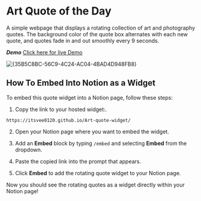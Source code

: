 
# Art Quote of the Day

A simple webpage that displays a rotating collection of art and photography quotes. The background color of the quote box alternates with each new quote, and quotes fade in and out smoothly every 9 seconds.

***Demo***
[Click here for live Demo](https://itsvee0120.github.io/Art-quote-widget/)

![{35B5C8BC-56C9-4C24-AC04-4BAD4D948FB8}](https://github.com/user-attachments/assets/6ece7a53-ebad-4a1c-8033-1b0fde57828d)


## How To Embed Into Notion as a Widget

To embed this quote widget into a Notion page, follow these steps:

1. Copy the link to your hosted widget:.

```
https://itsvee0120.github.io/Art-quote-widget/
```

2. Open your Notion page where you want to embed the widget.
3. Add an **Embed** block by typing `/embed` and selecting **Embed** from the dropdown.

4. Paste the copied link into the prompt that appears.

5. Click **Embed** to add the rotating quote widget to your Notion page.

Now you should see the rotating quotes as a widget directly within your Notion page!
